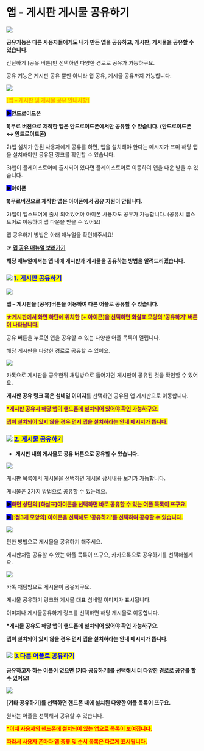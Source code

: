# 앱 - 게시판 게시물 공유하기

![](https://wp.swing2app.co.kr/wp-content/uploads/2018/10/%EA%B2%8C%EC%8B%9C%ED%8C%90-%EA%B3%B5%EC%9C%A0-1024x282.png)

**공유기능은 다른 사용자들에게도 내가 만든 앱을 공유하고, 게시판, 게시물을 공유할 수 있습니다.**&#x20;

간단하게 \[공유 버튼]만 선택하면 다양한 경로로 공유가 가능하구요.

공유 기능은 게시판 공유 뿐만 아니라 앱 공유, 게시물 공유까지 가능합니다.

![](https://wp.swing2app.co.kr/wp-content/uploads/2021/03/%EC%A4%84%EB%9D%BC%EC%9D%B8.png)

<mark style="color:orange;">**\[앱 – 게시판 및 게시물 공유 안내사항]**</mark>

<mark style="background-color:blue;">**▶**</mark>**안드로이드폰**

**1)무료 버전으로 제작한 앱은  안드로이드폰에서만 공유할 수 있습니다. (안드로이드폰 ↔ 안드로이드폰)**

2\)앱 설치가 안된 사용자에게 공유를 하면, 앱을 설치해야 한다는 메시지가 뜨며 해당 앱을 설치해야만 공유된 링크를 확인할 수 있습니다.&#x20;

3\)앱이 플레이스토어에 출시되어 있다면 플레이스토어로 이동하여 앱을 다운 받을 수 있습니다.



<mark style="background-color:blue;">**▶**</mark>**아이폰**&#x20;

**1)무료버전으로 제작한  앱은 아이폰에서 공유 지원이 안됩니다.**

2\)앱이 앱스토어에 출시 되어있어야 아이폰 사용자도 공유가 가능합니다. (공유시 앱스토어로 이동하여 앱 다운을 받을 수 있어요)

앱 공유하기 방법은 아래 매뉴얼을 확인해주세요!

**☞** [**앱 공유 매뉴얼 보러가기**](../../manual/v2/pagemenu/appshare.md)

**해당 매뉴얼에서는 앱 내에 게시판과 게시물을 공유하는 방법을 알려드리겠습니다.**&#x20;



### ![](https://wp.swing2app.co.kr/wp-content/uploads/2020/04/%EB%8B%A8%EB%9D%BD1-1.png) <mark style="color:blue;">**1. 게시판 공유하기**</mark>

![](https://wp.swing2app.co.kr/wp-content/uploads/2018/10/%EA%B2%8C%EC%8B%9C%ED%8C%90%EA%B3%B5%EC%9C%A01.png)

**앱 – 게시판을 \[공유]버튼을 이용하여 다른 어플로 공유할 수 있습니다.**

<mark style="color:purple;">**★게시판에서 화면 하단에 위치한**</mark> <mark style="color:purple;"></mark> <mark style="color:purple;">**\[+ 아이콘]을 선택하면 화살표 모양의 ‘공유하기’ 버튼이 나타납니다.**</mark>

공유 버튼을 누르면 앱을 공유할 수 있는 다양한 어플 목록이 열립니다.

해당 게시판을 다양한 경로로 공유할 수 있어요.



![](https://wp.swing2app.co.kr/wp-content/uploads/2018/10/%EA%B2%8C%EC%8B%9C%ED%8C%90%EA%B3%B5%EC%9C%A02-1.png)

카톡으로 게시판을 공유한뒤 채팅방으로 들어가면 게시판이 공유된 것을 확인할 수 있어요.

**게시판 공유 링크 혹은 섬네일 이미지**를 선택하면 공유된 앱 게시판으로 이동합니다.&#x20;

<mark style="color:purple;">**\*게시판 공유시 해당 앱이 핸드폰에 설치되어 있어야 확인 가능하구요.**</mark>

<mark style="color:purple;">**앱이 설치되어 있지 않을 경우 먼저 앱을 설치하라는 안내 메시지가 뜹니다.**</mark>



### ![](https://wp.swing2app.co.kr/wp-content/uploads/2020/04/%EB%8B%A8%EB%9D%BD1-1.png) <mark style="color:blue;">**2. 게시물 공유하기**</mark>

* **게시판 내의 게시물도 공유 버튼으로 공유할 수 있습니다.**

![](https://wp.swing2app.co.kr/wp-content/uploads/2018/10/%EA%B2%8C%EC%8B%9C%EB%AC%BC%EA%B3%B5%EC%9C%A01-1.png)

게시판 목록에서 게시물을 선택하면 게시물 상세내용 보기가 가능합니다.

게시물은 2가지 방법으로 공유할 수 있는데요.

<mark style="background-color:blue;">**▶**</mark><mark style="color:purple;">**화면 상단의 \[화살표]아이콘을 선택하면 바로 공유할 수 있는 어플 목록이 뜨구요.**</mark>

<mark style="background-color:blue;">**▶**</mark><mark style="color:purple;">**\[:점3개 모양의] 아이콘을 선택해도 ‘공유하기’를 선택하여 공유할 수 있습니다.**</mark>



![](https://wp.swing2app.co.kr/wp-content/uploads/2018/10/%EA%B2%8C%EC%8B%9C%EB%AC%BC%EA%B3%B5%EC%9C%A02.png)

편한 방법으로 게시물을 공유하기 해주세요.

게시판처럼 공유할 수 있는 어플 목록이 뜨구요, 카카오톡으로 공유하기를 선택해볼게요.&#x20;



![](https://wp.swing2app.co.kr/wp-content/uploads/2018/10/%EA%B2%8C%EC%8B%9C%EB%AC%BC%EA%B3%B5%EC%9C%A03-1.png)

카톡 채팅방으로 게시물이 공유되구요.

게시물 공유하기 링크와 게시물 대표 섬네일 이미지가 표시됩니다.

이미지나 게시물공유하기 링크를 선택하면 해당 게시물로 이동합니다.

**\*게시물 공유도 해당 앱이 핸드폰에 설치되어 있어야 확인 가능하구요.**

**앱이 설치되어 있지 않을 경우 먼저 앱을 설치하라는 안내 메시지가 뜹니다.**



### ![](https://wp.swing2app.co.kr/wp-content/uploads/2020/04/%EB%8B%A8%EB%9D%BD1-1.png) <mark style="color:blue;">**3.다른 어플로 공유하기**</mark>

**공유하고자 하는 어플이 없으면 \[기타 공유하기]를 선택해서 더 다양한 경로로 공유를 할 수 있어요!**

![](https://wp.swing2app.co.kr/wp-content/uploads/2018/10/%EA%B2%8C%EC%8B%9C%EB%AC%BC%EA%B3%B5%EC%9C%A04.png)

**\[기타 공유하기]를 선택하면 핸드폰 내에 설치된 다양한 어플 목록이 뜨구요.**

원하는 어플을 선택해서 공유할 수 있습니다.

<mark style="color:red;">**\*이때 사용자의 핸드폰에 설치되어 있는 앱으로 목록이 보여집니다.**</mark>

<mark style="color:red;">**따라서 사용자 폰마다 앱 종류 및 순서 목록은 다르게 표시됩니다.**</mark>&#x20;
